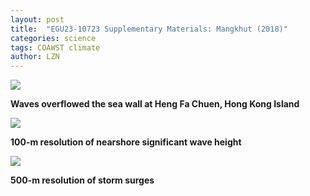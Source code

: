 ```yaml
---
layout: post
title:  "EGU23-10723 Supplementary Materials: Mangkhut (2018)"
categories: science 
tags: COAWST climate
author: LZN
---
```


![](https://github.com/lzhenn/lzhenn.github.io/blob/master/uploads/2023/HengFaChuen.gif?raw=true)

**Waves overflowed the sea wall at Heng Fa Chuen, Hong Kong Island**

![](https://github.com/lzhenn/lzhenn.github.io/blob/master/uploads/2023/100m_Wave.gif?raw=true)

**100-m resolution of nearshore significant wave height**

![](https://github.com/lzhenn/lzhenn.github.io/blob/master/uploads/2023/500m_Surge.gif?raw=true)

**500-m resolution of storm surges**
